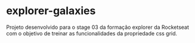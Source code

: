 # explorer-galaxies

Projeto desenvolvido para o stage 03 da formação explorer da Rocketseat com o objetivo de treinar as funcionalidades da propriedade css grid.